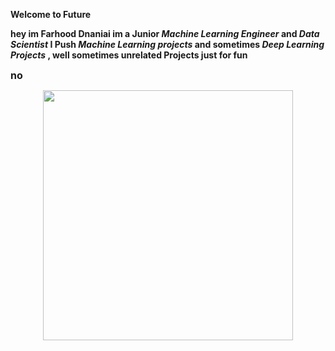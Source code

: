 
<b> Welcome to Future <b>
  
  hey im Farhood Dnaniai im a Junior <em> Machine Learning Engineer </em> and <em> Data Scientist </em>
  I Push <em> Machine Learning projects </em> and sometimes <em> Deep Learning Projects </em> , well sometimes unrelated Projects just for fun



<font size="3"> no  </font> 




<div id="header" align="center">
  <img src="https://img.etimg.com/thumb/msid-80218989,width-1200,height-900,imgsize-820943,resizemode-8,quality-100/prime/technology-and-startups/five-ways-to-make-ai-a-greater-force-for-good-despite-big-techs-excessive-control-over-its-future.jpg" width="400"/>
</div>

